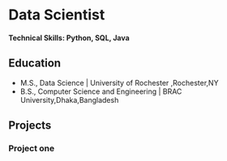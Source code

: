 # Data Scientist

#### Technical Skills: Python, SQL, Java

## Education							       		
- M.S., Data Science	| University of Rochester	,Rochester,NY        		
- B.S., Computer Science and Engineering | BRAC University,Dhaka,Bangladesh


## Projects
### Project one

